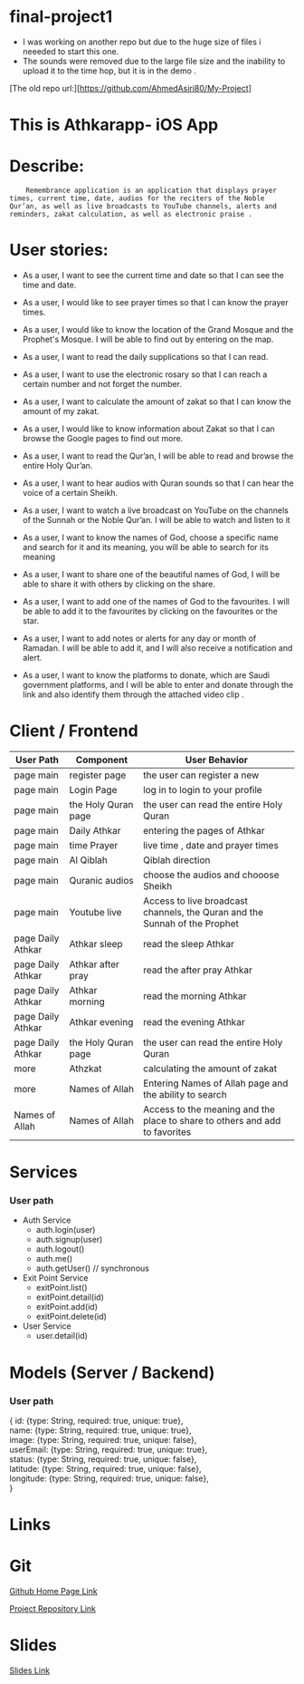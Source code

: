 # final-project1

* I was working on another repo but due to the huge size of files i neeeded to start this one.
* The sounds were removed due to the large file size and the inability to upload it to the time hop, but it is in the demo .

[The old repo url:][https://github.com/AhmedAsiri80/My-Project]


# This is Athkarapp- iOS App





 # Describe:

        Remembrance application is an application that displays prayer times, current time, date, audios for the reciters of the Noble Qur’an, as well as live broadcasts to YouTube channels, alerts and reminders, zakat calculation, as well as electronic praise .



 # User stories:

 * As a user, I want to see the current time and date so that I can see the time and date.

 * As a user, I would like to see prayer times so that I can know the prayer times.

 * As a user, I would like to know the location of the Grand Mosque and the Prophet's Mosque. I will be able to find out by entering on the map.

 * As a user, I want to read the daily supplications so that I can read.

 * As a user, I want to use the electronic rosary so that I can reach a certain number and not forget the number.

 * As a user, I want to calculate the amount of zakat so that I can know the amount of my zakat.

 * As a user, I would like to know information about Zakat so that I can browse the Google pages to find out more.

 * As a user, I want to read the Qur’an, I will be able to read and browse the entire Holy Qur’an.

 * As a user, I want to hear audios with Quran sounds so that I can hear the voice of a certain Sheikh.

 * As a user, I want to watch a live broadcast on YouTube on the channels of the Sunnah or the Noble Qur’an. I will be able to watch and listen to it

 * As a user, I want to know the names of God, choose a specific name and search for it and its meaning, you will be able to search for its meaning

 * As a user, I want to share one of the beautiful names of God, I will be able to share it with others by clicking on the share.

 * As a user, I want to add one of the names of God to the favourites. I will be able to add it to the favourites by clicking on the favourites or the star.

 * As a user, I want to add notes or alerts for any day or month of Ramadan. I will be able to add it, and I will also receive a notification and alert.

 * As a user, I want to know the platforms to donate, which are Saudi government platforms, and I will be able to enter and donate through the link and also identify them through the attached video clip .
 
 



# Client / Frontend

| User Path         | Component             | User Behavior                                                                          |                       
| ------------------| --------------------- | ---------------------------------------------------------------------------------------|
|  page main        | register page         |   the   user can register a new                                                        |                      
|  page main        | Login Page            | log in to login to your profile                                                        |                      
|  page main        |  the Holy Quran page  | the user can read the entire Holy Quran                                                |                       
|  page main        | Daily Athkar          |      entering the pages of Athkar                                                      |                      
|  page main        | time Prayer           |   live time , date and prayer times                                                    |
|  page main        | Al Qiblah             | Qiblah direction                                                                       |                       
|  page main        | Quranic audios        | choose the audios and chooose Sheikh                                                   |                       
|  page main        |   Youtube live        |  Access to live broadcast channels, the Quran and the Sunnah of the Prophet            |
|  page Daily Athkar|   Athkar sleep        | read the sleep Athkar                                                                  |
|  page Daily Athkar| Athkar after pray     |   read the after pray  Athkar                                                          |         
|  page Daily Athkar|   Athkar morning      | read the morning Athkar                                                                |
|  page Daily Athkar|   Athkar evening      | read the evening Athkar                                                                |
|  page Daily Athkar| the Holy Quran page   | the user can read the entire Holy Quran                                                |
|  more             |   Athzkat             | calculating the amount of zakat                                                        |
|  more             |   Names of Allah      |  Entering Names of Allah page and the ability to search                                |
|  Names of Allah   |   Names of Allah      |  Access to the meaning and the place to share to others and add to favorites           |




# Services
### User path
* Auth Service
    * auth.login(user)
    * auth.signup(user)
    * auth.logout()
    * auth.me()
    * auth.getUser() // synchronous
* Exit Point Service
    * exitPoint.list()
    * exitPoint.detail(id)
    * exitPoint.add(id)
    * exitPoint.delete(id)
* User Service
    * user.detail(id)


# Models (Server / Backend)

### User path
{
  id: {type: String, required: true, unique: true},\
  name: {type: String, required: true, unique: true},\
  image: {type: String, required: true, unique: false},\
  userEmail: {type: String, required: true, unique: true},\
  status: {type: String, required: true, unique: false},\
  latitude: {type: String, required: true, unique: false},\
  longitude: {type: String, required: true, unique: false},\
}


# Links

# Git
[Github Home Page Link](https://github.com/AhmedAsiri80)

[Project Repository Link](https://github.com/AhmedAsiri80/final-project1)

# Slides
[Slides Link](https://docs.google.com/presentation/d/15CS-3zjIpWC0eX_A99c9UK7IhoJtJUSkEZkxjQZEiXA/edit?usp=sharing)



